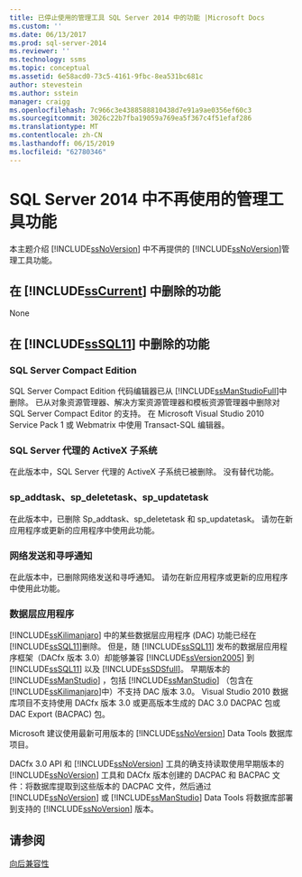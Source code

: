 ```yaml
---
title: 已停止使用的管理工具 SQL Server 2014 中的功能 |Microsoft Docs
ms.custom: ''
ms.date: 06/13/2017
ms.prod: sql-server-2014
ms.reviewer: ''
ms.technology: ssms
ms.topic: conceptual
ms.assetid: 6e58acd0-73c5-4161-9fbc-8ea531bc681c
author: stevestein
ms.author: sstein
manager: craigg
ms.openlocfilehash: 7c966c3e4388588810438d7e91a9ae0356ef60c3
ms.sourcegitcommit: 3026c22b7fba19059a769ea5f367c4f51efaf286
ms.translationtype: MT
ms.contentlocale: zh-CN
ms.lasthandoff: 06/15/2019
ms.locfileid: "62780346"
---
```

# <a name="discontinued-management-tools-features-in-sql-server-2014"></a>SQL Server 2014 中不再使用的管理工具功能
  本主题介绍 [!INCLUDE[ssNoVersion](../includes/ssnoversion-md.md)] 中不再提供的 [!INCLUDE[ssNoVersion](../includes/ssnoversion-md.md)]管理工具功能。  
  
## <a name="features-removed-in-includesscurrentincludessscurrent-mdmd"></a>在 [!INCLUDE[ssCurrent](../includes/sscurrent-md.md)] 中删除的功能  
 None  
  
## <a name="features-removed-in-includesssql11includessssql11-mdmd"></a>在 [!INCLUDE[ssSQL11](../includes/sssql11-md.md)] 中删除的功能  
  
### <a name="sql-server-compact-edition"></a>SQL Server Compact Edition  
 SQL Server Compact Edition 代码编辑器已从 [!INCLUDE[ssManStudioFull](../includes/ssmanstudiofull-md.md)]中删除。 已从对象资源管理器、解决方案资源管理器和模板资源管理器中删除对 SQL Server Compact Editor 的支持。 在 Microsoft Visual Studio 2010 Service Pack 1 或 Webmatrix 中使用 Transact-SQL 编辑器。  
  
### <a name="activex-subsystem-for-sql-server-agent"></a>SQL Server 代理的 ActiveX 子系统  
 在此版本中，SQL Server 代理的 ActiveX 子系统已被删除。 没有替代功能。  
  
### <a name="spaddtask-spdeletetask-spupdatetask"></a>sp_addtask、sp_deletetask、sp_updatetask  
 在此版本中，已删除 Sp_addtask、sp_deletetask 和 sp_updatetask。 请勿在新应用程序或更新的应用程序中使用此功能。  
  
### <a name="net-send-and-pager-notification"></a>网络发送和寻呼通知  
 在此版本中，已删除网络发送和寻呼通知。 请勿在新应用程序或更新的应用程序中使用此功能。  
  
### <a name="data-tier-applications"></a>数据层应用程序  
 [!INCLUDE[ssKilimanjaro](../includes/sskilimanjaro-md.md)] 中的某些数据层应用程序 (DAC) 功能已经在 [!INCLUDE[ssSQL11](../includes/sssql11-md.md)]删除。 但是，随 [!INCLUDE[ssSQL11](../includes/sssql11-md.md)] 发布的数据层应用程序框架（DACfx 版本 3.0）却能够兼容 [!INCLUDE[ssVersion2005](../includes/ssversion2005-md.md)] 到 [!INCLUDE[ssSQL11](../includes/sssql11-md.md)] 以及 [!INCLUDE[ssSDSfull](../includes/sssdsfull-md.md)]。 早期版本的 [!INCLUDE[ssManStudio](../includes/ssmanstudio-md.md)] ，包括 [!INCLUDE[ssManStudio](../includes/ssmanstudio-md.md)] （包含在 [!INCLUDE[ssKilimanjaro](../includes/sskilimanjaro-md.md)]中）不支持 DAC 版本 3.0。 Visual Studio 2010 数据库项目不支持使用 DACfx 版本 3.0 或更高版本生成的 DAC 3.0 DACPAC 包或 DAC Export (BACPAC) 包。  
  
 Microsoft 建议使用最新可用版本的 [!INCLUDE[ssNoVersion](../includes/ssnoversion-md.md)] Data Tools 数据库项目。  
  
 DACfx 3.0 API 和 [!INCLUDE[ssNoVersion](../includes/ssnoversion-md.md)] 工具的确支持读取使用早期版本的 [!INCLUDE[ssNoVersion](../includes/ssnoversion-md.md)] 工具和 DACfx 版本创建的 DACPAC 和 BACPAC 文件：将数据库提取到这些版本的 DACPAC 文件，然后通过 [!INCLUDE[ssNoVersion](../includes/ssnoversion-md.md)] 或 [!INCLUDE[ssManStudio](../includes/ssmanstudio-md.md)] Data Tools 将数据库部署到支持的 [!INCLUDE[ssNoVersion](../includes/ssnoversion-md.md)] 版本。  
  
## <a name="see-also"></a>请参阅  
 [向后兼容性](../../2014/getting-started/backward-compatibility.md)  
  
  
